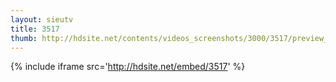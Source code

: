 ```yaml
---
layout: sieutv
title: 3517
thumb: http://hdsite.net/contents/videos_screenshots/3000/3517/preview_360p.mp4.jpg
---
```

{% include iframe src='http://hdsite.net/embed/3517' %}
 
